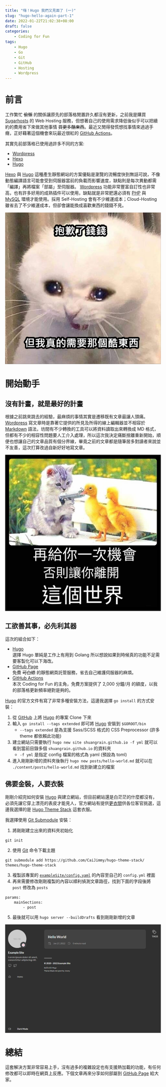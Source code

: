```yaml
---
title: "嗨！Hugo 我們又見面了 (一)"
slug: "hugo-hello-again-part-1"
date: 2022-01-22T21:02:38+08:00
draft: false
categories:
    - Coding for Fun
tags:
    - Hugo
    - Go
    - Git
    - GitHub
    - Hosting
    - Wordpress
---
```


# 前言

工作繁忙 ~~偷懶~~ 的關係讓原先的部落格閒置許久都沒有更新，之前我是購買 [Sugarhosts](https://www.sugarhosts.com/zh-tw/) 的 Web Hosting 服務，但想著自己的使用需求降低後似乎可以把續約的費用省下來做其他事情 ~~買更多酷東西~~。最近又閒得發慌想找事情來過過手癮，正好藉著這個機會來玩最近很紅的 [GitHub Actions](https://github.com/features/actions)。

<!--more-->

其實先前部落格已使用過許多不同的方案:
- [Wordpress](https://tw.wordpress.org/)
- [Hexo](https://hexo.io)
- [Hugo](https://gohugo.io/)

[Hexo](https://hexo.io) 與 [Hugo](https://gohugo.io/) 這種產生靜態網站的方案優點是瀏覽的流暢度快到無話可說，不像動態編譯語言可能會受到伺服器當前的負載而影響速度，缺點則是每次異動都需「編譯」再將檔案「部屬」至伺服器。
[Wordpress](https://tw.wordpress.org/) 功能非常豐富自訂性也非常高，也有許多好用的成熟插件可以使用，缺點就是非常肥還必須有 [PHP](https://www.php.net/) 與 [MySQL](https://www.mysql.com/) 環境才能使用。採用 Self-Hosting 會有不少維運成本；Cloud-Hosting 雖省去了不少維運成本，但卻會讓能換成喜歡東西的錢錢不見。

![](3d984108-4c3e-4979-82d1-b0466b5f235b.png)

# 開始動手

## 沒有計畫，就是最好的計畫
根據之前跳來跳去的經驗，最麻煩的事情其實是遷移既有文章最讓人頭痛。[Wordpress](https://tw.wordpress.org/) 寫文章時是靠著它提供的所見及所得的線上編輯器並不相容於 [Markdown](https://markdown.tw/) 語法，坊間有不少轉換的工具可以將資料讀取出來轉換成 MD 格式，但都有不少的相容性問題要人工介入處理，所以這次我決定痛斷捨離重新開始，順便也想讓自己的文章品質有個分界線，畢竟之前的文章都是隨筆居多對讀者來說並不友善，這次打算改過自新好好地寫文章。

![](fefe0eef-7c99-46bf-bdca-b48e6ef59d7a.jpg)

## 工欲善其事，必先利其器
這次的組合如下：
- [Hugo](https://gohugo.io/)  
選擇 Hugo 單純是工作上有用到 Golang 所以想說如果到時候真的功能不足需要客製化可以下海改。
- [GitHub Page](https://pages.github.com/)  
免費 ~~可白嫖~~ 的靜態網頁託管服務，省去自己維護伺服器的麻煩。
- [GitHub Actions](https://github.com/features/actions)  
本次 Coding for Fun 的主角，免費方案提供了 2,000 分鐘/月 的額度，以我的部落格更新頻率絕對是夠的。

[Hugo](https://gohugo.io/) 的官方文件有寫了非常多種安裝方法，這邊我選擇 `go install` 的方式安裝：
1. 從 [GitHub](https://github.com/) 上將 [Hugo](https://github.com/gohugoio/hugo#fetch-from-github) 的專案 Clone 下來
2. 輸入 `go install --tags extended` 即可將 [Hugo](https://gohugo.io/) 安裝到 `$GOROOT/bin`
    - `--tags extended` 是為支援 Sass/SCSS 格式的 CSS Preprocessor (許多 theme 都依賴此功能)
3. 建立網站只需要執行 `hugo new site shuangrain.github.io -f yml` 就可以看到當前目錄多個 `shuangrain.github.io` 的資料夾
    -  `-f yml` 是指定 config 檔案的格式為 yaml (預設為 toml)
4. 進入剛剛新增的資料夾後執行 `hugo new posts/hello-world.md` 就可以在 `./content/posts/hello-world.md` 找到新建立的檔案

## 佛要金裝，人要衣裝
剛剛介紹完如何安裝 [Hugo](https://github.com/gohugoio/hugo#fetch-from-github) 與建立網站，但目前網站還是白茫茫的什麼都沒有，必須先讓它穿上漂亮的表皮才能見人，官方網站有提供[更衣間](https://themes.gohugo.io/)供各位客官挑選，這邊我選擇的是 [Hugo Theme Stack](https://github.com/CaiJimmy/hugo-theme-stack) 這套衣服。

我選擇使用 [Git Submodule](https://git-scm.com/book/en/v2/Git-Tools-Submodules) 安裝：
1. 將剛剛建立出來的資料夾初始化
```text
git init
```
2. 使用 [Git](https://git-scm.com/) 命令下載主題
```text
git submodule add https://github.com/CaiJimmy/hugo-theme-stack/ themes/hugo-theme-stack
```
3. 複製該專案的 [`exampleSite/config.yaml`](https://github.com/CaiJimmy/hugo-theme-stack/blob/master/exampleSite/config.yaml) 的內容至自己的 `config.yml` 裡面
4. 再來需要修改剛剛複製的內容以順利偵測文章路徑，找到下面的字段後將 `post` 修改為 `posts`
```text
params:
    mainSections:
        - post
```
5. 最後就可以用 `hugo server --buildDrafts` 看到剛剛新增的文章

![](2d3dba4d-5841-4e78-aa6f-e8ed76642765.png)

# 總結
這套解決方案非常容易上手，沒有過多的複雜設定也有支援熱加載的功能，有任何修改都可以即時在網頁上反應。下個文章再來分享如何部屬到 [GitHub Page](https://pages.github.com/) 給大家。